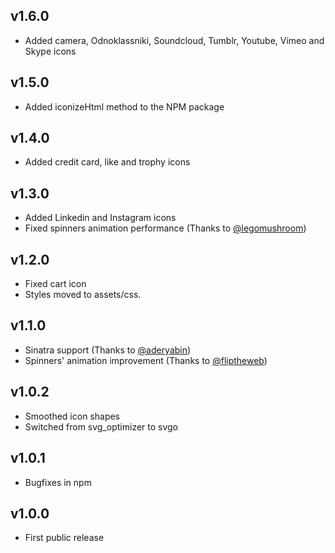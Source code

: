 ## v1.6.0
* Added camera, Odnoklassniki, Soundcloud, Tumblr, Youtube, Vimeo and Skype icons

## v1.5.0
* Added iconizeHtml method to the NPM package

## v1.4.0
* Added credit card, like and trophy icons

## v1.3.0
* Added Linkedin and Instagram icons
* Fixed spinners animation performance (Thanks to [@legomushroom])

## v1.2.0
* Fixed cart icon
* Styles moved to assets/css.

## v1.1.0
* Sinatra support (Thanks to [@aderyabin])
* Spinners' animation improvement (Thanks to [@fliptheweb])

## v1.0.2
* Smoothed icon shapes
* Switched from svg_optimizer to svgo

## v1.0.1
* Bugfixes in npm

## v1.0.0
* First public release


[@aderyabin]:     https://github.com/aderyabin
[@fliptheweb]:    https://github.com/fliptheweb
[@legomushroom]:  https://github.com/legomushroom
